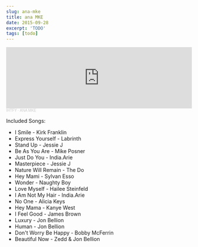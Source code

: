 ```yaml
---
slug: ana-mke
title: ana MKE
date: 2015-09-28
excerpt: 'TODO'
tags: [todo]
---
```


<iframe title="ana-mke" width="100%" height="166" scrolling="no" frameborder="no" allow="autoplay" src="https://w.soundcloud.com/player/?url=https%3A//api.soundcloud.com/tracks/226006387&color=%23ff5500&auto_play=false&hide_related=false&show_comments=true&show_user=true&show_reposts=false&show_teaser=true"></iframe><div style="font-size: 10px; color: #cccccc;line-break: anywhere;word-break: normal;overflow: hidden;white-space: nowrap;text-overflow: ellipsis; font-family: Interstate,Lucida Grande,Lucida Sans Unicode,Lucida Sans,Garuda,Verdana,Tahoma,sans-serif;font-weight: 100;"><a href="https://soundcloud.com/ihtfy" title="IHTFY" target="_blank" style="color: #cccccc; text-decoration: none;">IHTFY</a> · <a href="https://soundcloud.com/ihtfy/anamke" title="ANA MKE" target="_blank" style="color: #cccccc; text-decoration: none;">ANA MKE</a></div>

Included Songs:

- I Smile - Kirk Franklin
- Express Yourself - Labrinth
- Stand Up - Jessie J
- Be As You Are - Mike Posner
- Just Do You - India.Arie
- Masterpiece - Jessie J
- Nature Will Remain - The Do
- Hey Mami - Sylvan Esso
- Wonder - Naughty Boy
- Love Myself - Hailee Steinfeld
- I Am Not My Hair - India.Arie
- No One - Alicia Keys
- Hey Mama - Kanye West
- I Feel Good - James Brown
- Luxury - Jon Bellion
- Human - Jon Bellion
- Don't Worry Be Happy - Bobby McFerrin
- Beautiful Now - Zedd & Jon Bellion
